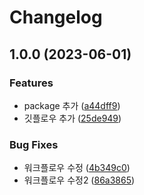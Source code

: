 # Changelog

## 1.0.0 (2023-06-01)


### Features

* package 추가 ([a44dff9](https://github.com/hokim2407/test-standdard-version/commit/a44dff9e37d3776fc724f2c531b0d66833c52849))
* 깃플로우 추가 ([25de949](https://github.com/hokim2407/test-standdard-version/commit/25de9497357d27554940ef4a67defdc6aa3c3fa4))


### Bug Fixes

* 워크플로우 수정 ([4b349c0](https://github.com/hokim2407/test-standdard-version/commit/4b349c0e861a0e7073e7cd435087184c34e1c50d))
* 워크플로우 수정2 ([86a3865](https://github.com/hokim2407/test-standdard-version/commit/86a3865f1004e37a4aa3d5d94794db4dc1f2496e))
